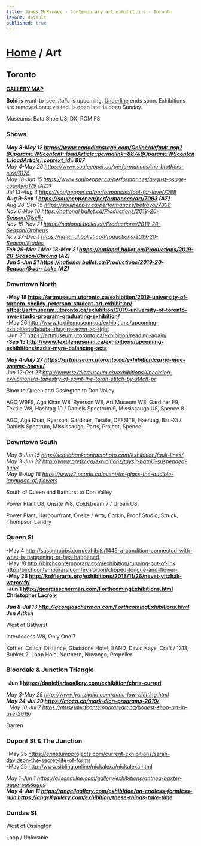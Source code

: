 ```yaml
---
title: James McKinney - Contemporary art exhibitions - Toronto
layout: default
published: true
---
```


# [Home](/) / Art

## Toronto

**[GALLERY MAP](https://www.google.com/maps/d/u/0/edit?mid=1sMiga7vQsqWdqEVQCqHsxjX2jeU)**

<span class="glyphicon glyphicon-info-sign" aria-hidden="true"></span> <strong>Bold</strong> is want-to-see. <em>Italic</em> is upcoming. <u>Underline</u> ends soon. Exhibitions are removed once visited. <span class="glyphicon glyphicon-time" aria-hidden="true"></span> is open late. <span class="glyphicon glyphicon-calendar" aria-hidden="true"></span> is open Sunday.

<span class="glyphicon glyphicon-calendar" aria-hidden="true"></span> <span class="glyphicon glyphicon-time" aria-hidden="true"></span> Museums: Bata Shoe U8, DX, ROM F8

### Shows

_**May 3-May 12 <https://www.canadianstage.com/Online/default.asp?BOparam::WScontent::loadArticle::permalink=887&BOparam::WScontent::loadArticle::context_id=> 887**_  
_May 4-May 26 <https://www.soulpepper.ca/performances/the-brothers-size/6178>_  
_May 18-Jun 15 <https://www.soulpepper.ca/performances/august-osage-county/6179> (AZ?)_  
_Jul 13-Aug 4 <https://soulpepper.ca/performances/fool-for-love/7088>_  
_**Aug 9-Sep 1 <https://soulpepper.ca/performances/art/7093> (AZ)**_  
_Aug 28-Sep 15 <https://soulpepper.ca/performances/betrayal/7098>_  
_Nov 6-Nov 10 <https://national.ballet.ca/Productions/2019-20-Season/Giselle>_  
_Nov 15-Nov 21 <https://national.ballet.ca/Productions/2019-20-Season/Orpheus>_  
_Nov 27-Dec 1 <https://national.ballet.ca/Productions/2019-20-Season/Etudes>_  
_**Feb 29-Mar 1 Mar 18-Mar 21 <https://national.ballet.ca/Productions/2019-20-Season/Chroma> (AZ)**_  
_**Jun 5-Jun 21 <https://national.ballet.ca/Productions/2019-20-Season/Swan-Lake> (AZ)**_  

### Downtown North

**-May 18 <https://artmuseum.utoronto.ca/exhibition/2019-university-of-toronto-shelley-peterson-student-art-exhibition/> <https://artmuseum.utoronto.ca/exhibition/2019-university-of-toronto-mvs-studio-program-graduating-exhibition/>**  
-May 26 <http://www.textilemuseum.ca/exhibitions/upcoming-exhibitions/beads,-they-re-sewn-so-tight>  
-Jun 30 <https://artmuseum.utoronto.ca/exhibition/reading-again/>  
**-Sep 15 <http://www.textilemuseum.ca/exhibitions/upcoming-exhibitions/nadia-myre-balancing-acts>**  

_**May 4-July 27 <https://artmuseum.utoronto.ca/exhibition/carrie-mae-weems-heave/>**_  
_Jun 12-Oct 27 <http://www.textilemuseum.ca/exhibitions/upcoming-exhibitions/a-tapestry-of-spirit-the-torah-stitch-by-stitch-pr>_  

<span class="glyphicon glyphicon-info-sign" aria-hidden="true"></span> Bloor to Queen and Ossington to Don Valley

<span class="glyphicon glyphicon-time" aria-hidden="true"></span> AGO W9F9, Aga Khan W8, Ryerson W8, Art Museum W8, Gardiner F9, Textile W8, Hashtag 10 / Daniels Spectrum 9, Mississauga U8, Spence 8

<span class="glyphicon glyphicon-calendar" aria-hidden="true"></span> AGO, Aga Khan, Ryerson, Gardiner, Textile, OFFSITE, Hashtag, Bau-Xi / Daniels Spectrum, Mississauga, Parts, Project, Spence

### Downtown South

_May 3-Jun 15 <http://scotiabankcontactphoto.com/exhibition/fault-lines/>_  
_May 3-Jun 22 <http://www.prefix.ca/exhibitions/taysir-batniji-suspended-time/>_  
_May 8-Aug 18 <https://www2.ocadu.ca/event/tm-glass-the-audible-language-of-flowers>_  

<span class="glyphicon glyphicon-info-sign" aria-hidden="true"></span> South of Queen and Bathurst to Don Valley

<span class="glyphicon glyphicon-time" aria-hidden="true"></span> Power Plant U8, Onsite W8, Coldstream 7 / Urban U8

<span class="glyphicon glyphicon-calendar" aria-hidden="true"></span> Power Plant, Harbourfront, Onsite / Arta, Corkin, Proof Studio, Struck, Thompson Landry

### Queen St

-May 4 <http://susanhobbs.com/exhibits/1445-a-condition-connected-with-what-is-happening-or-has-happened>  
-May 18 <http://birchcontemporary.com/exhibition/running-out-of-ink> <http://birchcontemporary.com/exhibition/clipped-tongue-and-flower->  
**-May 26 <http://kofflerarts.org/exhibitions/2018/11/26/nevet-yitzhak-warcraft/>**  
**-Jun 1 <http://georgiascherman.com/ForthcomingExhibitions.html> Christopher Lacroix**  

_**Jun 8-Jul 13 <http://georgiascherman.com/ForthcomingExhibitions.html> Jen Aitken**_  

<span class="glyphicon glyphicon-info-sign" aria-hidden="true"></span> West of Bathurst

<span class="glyphicon glyphicon-time" aria-hidden="true"></span> InterAccess W8, Only One 7

<span class="glyphicon glyphicon-calendar" aria-hidden="true"></span> Koffler, Critical Distance, Gladstone Hotel, BAND, David Kaye, Craft / 1313, Bunker 2, Loop Hole, Northern, Nuvango, Propeller

### Bloordale & Junction Triangle

**-Jun 1 <https://danielfariagallery.com/exhibition/chris-curreri>**  

_May 3-May 25 <http://www.franzkaka.com/anne-low-bletting.html>_  
_**May 24-Jul 29 <https://moca.ca/mark-dion-programs-2019/>**_  
  _May 10-Jul 7 <https://museumofcontemporaryart.ca/honest-shop-art-in-use-2019/>_  

<span class="glyphicon glyphicon-calendar" aria-hidden="true"></span> Darren

### Dupont St & The Junction

-May 25 <https://erinstumpprojects.com/current-exhibitions/sarah-davidson-the-secret-life-of-forms>  
-May 25 <http://www.sibling.online/nickalexa/nickalexa.html>  

_May 1-Jun 1 <https://alisonmilne.com/gallery/exhibitions/anthea-baxter-page-passages>_  
_**May 4-Jun 11 <https://angellgallery.com/exhibition/an-endless-formless-ruin> <https://angellgallery.com/exhibition/these-things-take-time>**_  

### Dundas St

<span class="glyphicon glyphicon-info-sign" aria-hidden="true"></span> West of Ossington

<span class="glyphicon glyphicon-calendar" aria-hidden="true"></span> Loop / Unlovable
